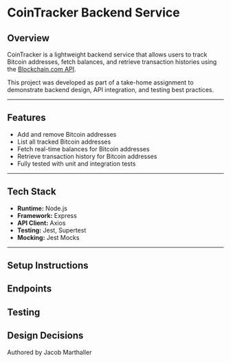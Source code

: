 # CoinTracker Backend Service

## Overview
CoinTracker is a lightweight backend service that allows users to track Bitcoin addresses, fetch balances, and retrieve transaction histories using the [Blockchain.com API](https://www.blockchain.com/api/blockchain_api).

This project was developed as part of a take-home assignment to demonstrate backend design, API integration, and testing best practices.

---

## Features
- Add and remove Bitcoin addresses  
- List all tracked Bitcoin addresses  
- Fetch real-time balances for Bitcoin addresses  
- Retrieve transaction history for Bitcoin addresses  
- Fully tested with unit and integration tests  

---

## Tech Stack
- **Runtime:** Node.js  
- **Framework:** Express  
- **API Client:** Axios  
- **Testing:** Jest, Supertest  
- **Mocking:** Jest Mocks  

---

## Setup Instructions

## Endpoints

## Testing

## Design Decisions

Authored by Jacob Marthaller
